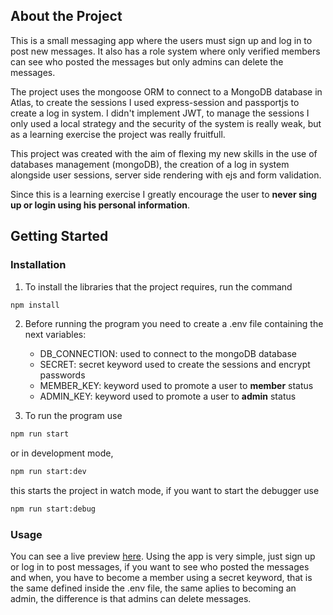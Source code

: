 ## About the Project

This is a small messaging app where the users must sign up and log in to
post new messages. It also has a role system where only verified members can
see who posted the messages but only admins can delete the messages.

The project uses the mongoose ORM to connect to a MongoDB database in Atlas, to
create the sessions I used express-session and passportjs to create a
log in system. I didn't implement JWT, to manage the sessions I only used a local
strategy and the security of the system is really weak, but as a learning exercise
the project was really fruitfull.

This project was created with the aim of flexing my new skills in the use of
databases management (mongoDB), the creation of a log in system alongside user sessions,
server side rendering with ejs and form validation.

Since this is a learning exercise I greatly encourage the user to **never sing up
or login using his personal information**.

## Getting Started

### Installation

1. To install the libraries that the project requires, run the command

```sh
npm install
```

2. Before running the program you need to create a .env file containing the
   next variables:

   - DB_CONNECTION: used to connect to the mongoDB database
   - SECRET: secret keyword used to create the sessions and encrypt passwords
   - MEMBER_KEY: keyword used to promote a user to **member** status
   - ADMIN_KEY: keyword used to promote a user to **admin** status

3. To run the program use

```sh
npm run start
```

or in development mode,

```sh
npm run start:dev
```

this starts the project in watch mode, if you want to start the debugger use

```sh
npm run start:debug
```

### Usage

You can see a live preview [here](https://members-only-k5bj.onrender.com/).
Using the app is very simple, just sign up or log in to post messages,
if you want to see who posted the messages and when, you have to become a
member using a secret keyword, that is the same defined inside the .env file,
the same aplies to becoming an admin, the difference is that admins can delete
messages.
